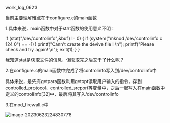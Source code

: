 work_log_0623

当前主要理解难点在于configure.c的main函数



1.具体来说，main函数中对于stat函数的使用意义不明：

if (stat("/dev/controlinfo",&buf) != 0)
   {
    if (system("mknod /dev/controlinfo c 124 0") == -1){
       printf("Cann't create the devive file ! \n");
       printf("Please check and try again! \n");
       exit(1);
    }
}

我知道stat是获取文件的信息，但获取完之后又干了什么呢？



2.在configure.c的main函数中完成了将controlinfo写入到/dev/controlinfo中

具体来说，是先有getpara函数利用getopt读取用户输入的指令，存到controlled_protocol、controlled_srcport等变量中，之后一起写入在main函数中定义的controlinfo[32]中，最后将其写入/dev/controlinfo



3.在mod_firewall.c中

![image-20230623224830778](C:\Users\xhc\AppData\Roaming\Typora\typora-user-images\image-20230623224830778.png)